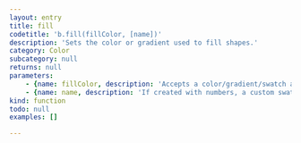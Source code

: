 ```yaml
---
layout: entry
title: fill
codetitle: 'b.fill(fillColor, [name])'
description: 'Sets the color or gradient used to fill shapes.'
category: Color
subcategory: null
returns: null
parameters:
    - {name: fillColor, description: 'Accepts a color/gradient/swatch as string name or variable. Or values: GRAY / R,G,B / C,M,Y,K.', optional: false, type: [Color, Gradient, Swatch, Numbers, String]}
    - {name: name, description: 'If created with numbers, a custom swatch name can be given.', optional: true, type: [String]}
kind: function
todo: null
examples: []

---
```


